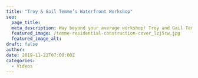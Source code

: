 ```yaml
---
title: "Troy & Gail Temme’s Waterfront Workshop"
seo:
  page_title:
  meta_description: Way beyond your average workshop! Troy and Gail Temme turned to Fox Structures to design, fabricate and build a multi-use workspace that’s as aesthetically pleasing as it is functional.
  featured_image: /temme-residential-construction-cover_lzj5rw.jpg
  featured_image_alt:
draft: false
author:
date: 2019-11-22T07:00:00Z
categories:
  - Videos
---
```


<script src="https://fast.wistia.com/embed/medias/6apo5imoux.jsonp" async></script><script src="https://fast.wistia.com/assets/external/E-v1.js" async></script><div class="wistia_responsive_padding" style="padding:56.25% 0 0 0;position:relative;"><div class="wistia_responsive_wrapper" style="height:100%;left:0;position:absolute;top:0;width:100%;"><div class="wistia_embed wistia_async_6apo5imoux videoFoam=true" style="height:100%;position:relative;width:100%"><div class="wistia_swatch" style="height:100%;left:0;opacity:0;overflow:hidden;position:absolute;top:0;transition:opacity 200ms;width:100%;"><img src="https://fast.wistia.com/embed/medias/6apo5imoux/swatch" style="filter:blur(5px);height:100%;object-fit:contain;width:100%;" alt="" aria-hidden="true" onload="this.parentNode.style.opacity=1;" /></div></div></div></div>